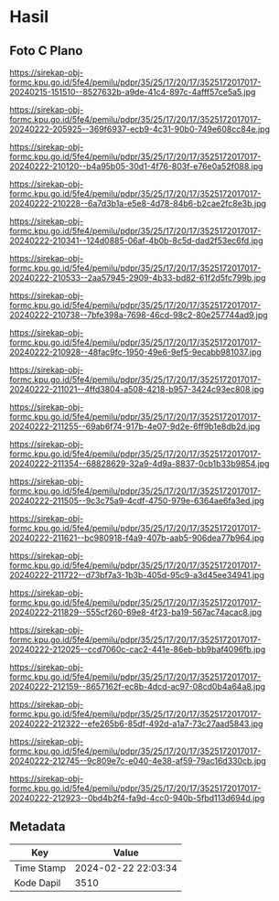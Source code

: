 # Hasil

## Foto C Plano

https://sirekap-obj-formc.kpu.go.id/5fe4/pemilu/pdpr/35/25/17/20/17/3525172017017-20240215-151510--8527632b-a9de-41c4-897c-4afff57ce5a5.jpg

https://sirekap-obj-formc.kpu.go.id/5fe4/pemilu/pdpr/35/25/17/20/17/3525172017017-20240222-205925--369f6937-ecb9-4c31-90b0-749e608cc84e.jpg

https://sirekap-obj-formc.kpu.go.id/5fe4/pemilu/pdpr/35/25/17/20/17/3525172017017-20240222-210120--b4a95b05-30d1-4f76-803f-e76e0a52f088.jpg

https://sirekap-obj-formc.kpu.go.id/5fe4/pemilu/pdpr/35/25/17/20/17/3525172017017-20240222-210228--6a7d3b1a-e5e8-4d78-84b6-b2cae2fc8e3b.jpg

https://sirekap-obj-formc.kpu.go.id/5fe4/pemilu/pdpr/35/25/17/20/17/3525172017017-20240222-210341--124d0885-06af-4b0b-8c5d-dad2f53ec6fd.jpg

https://sirekap-obj-formc.kpu.go.id/5fe4/pemilu/pdpr/35/25/17/20/17/3525172017017-20240222-210533--2aa57945-2909-4b33-bd82-61f2d5fc799b.jpg

https://sirekap-obj-formc.kpu.go.id/5fe4/pemilu/pdpr/35/25/17/20/17/3525172017017-20240222-210738--7bfe398a-7698-46cd-98c2-80e257744ad9.jpg

https://sirekap-obj-formc.kpu.go.id/5fe4/pemilu/pdpr/35/25/17/20/17/3525172017017-20240222-210928--48fac9fc-1950-49e6-9ef5-9ecabb981037.jpg

https://sirekap-obj-formc.kpu.go.id/5fe4/pemilu/pdpr/35/25/17/20/17/3525172017017-20240222-211021--4ffd3804-a508-4218-b957-3424c93ec808.jpg

https://sirekap-obj-formc.kpu.go.id/5fe4/pemilu/pdpr/35/25/17/20/17/3525172017017-20240222-211255--69ab6f74-917b-4e07-9d2e-6ff9b1e8db2d.jpg

https://sirekap-obj-formc.kpu.go.id/5fe4/pemilu/pdpr/35/25/17/20/17/3525172017017-20240222-211354--68828629-32a9-4d9a-8837-0cb1b33b9854.jpg

https://sirekap-obj-formc.kpu.go.id/5fe4/pemilu/pdpr/35/25/17/20/17/3525172017017-20240222-211505--9c3c75a9-4cdf-4750-979e-6364ae6fa3ed.jpg

https://sirekap-obj-formc.kpu.go.id/5fe4/pemilu/pdpr/35/25/17/20/17/3525172017017-20240222-211621--bc980918-f4a9-407b-aab5-906dea77b964.jpg

https://sirekap-obj-formc.kpu.go.id/5fe4/pemilu/pdpr/35/25/17/20/17/3525172017017-20240222-211722--d73bf7a3-1b3b-405d-95c9-a3d45ee34941.jpg

https://sirekap-obj-formc.kpu.go.id/5fe4/pemilu/pdpr/35/25/17/20/17/3525172017017-20240222-211829--555cf260-69e8-4f23-ba19-567ac74acac8.jpg

https://sirekap-obj-formc.kpu.go.id/5fe4/pemilu/pdpr/35/25/17/20/17/3525172017017-20240222-212025--ccd7060c-cac2-441e-86eb-bb9baf4096fb.jpg

https://sirekap-obj-formc.kpu.go.id/5fe4/pemilu/pdpr/35/25/17/20/17/3525172017017-20240222-212159--8657162f-ec8b-4dcd-ac97-08cd0b4a64a8.jpg

https://sirekap-obj-formc.kpu.go.id/5fe4/pemilu/pdpr/35/25/17/20/17/3525172017017-20240222-212322--efe265b6-85df-492d-a1a7-73c27aad5843.jpg

https://sirekap-obj-formc.kpu.go.id/5fe4/pemilu/pdpr/35/25/17/20/17/3525172017017-20240222-212745--9c809e7c-e040-4e38-af59-79ac16d330cb.jpg

https://sirekap-obj-formc.kpu.go.id/5fe4/pemilu/pdpr/35/25/17/20/17/3525172017017-20240222-212923--0bd4b2f4-fa9d-4cc0-940b-5fbd113d694d.jpg


## Metadata

| Key        | Value               |
| ---------- | ------------------- |
| Time Stamp | 2024-02-22 22:03:34 |
| Kode Dapil | 3510                |



